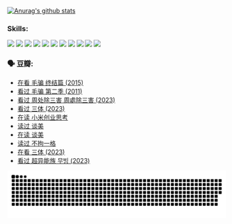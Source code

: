 
[![Anurag's github stats](https://github-readme-stats.vercel.app/api?username=w940853815)](https://github.com/anuraghazra/github-readme-stats)

### Skills:

<code><img height="32" src="https://cdn.jsdelivr.net/npm/simple-icons@v5/icons/python.svg"></code>
<code><img height="32" src="https://cdn.jsdelivr.net/npm/simple-icons@v5/icons/javascript.svg"></code>
<code><img height="32" src="https://cdn.jsdelivr.net/npm/simple-icons@v5/icons/django.svg"></code>
<code><img height="32" src="https://cdn.jsdelivr.net/npm/simple-icons@v5/icons/flask.svg"></code>
<code><img height="32" src="https://cdn.jsdelivr.net/npm/simple-icons@v5/icons/vuetify.svg"></code>
<code><img height="32" src="https://cdn.jsdelivr.net/npm/simple-icons@v5/icons/git.svg"></code>
<code><img height="32" src="https://cdn.jsdelivr.net/npm/simple-icons@v5/icons/docker.svg"></code>
<code><img height="32" src="https://cdn.jsdelivr.net/npm/simple-icons@v5/icons/postgresql.svg"></code>
<code><img height="32" src="https://cdn.jsdelivr.net/npm/simple-icons@v5/icons/elasticsearch.svg"></code>
<code><img height="32" src="https://cdn.jsdelivr.net/npm/simple-icons@v5/icons/macos.svg"></code>
<code><img height="32" src="https://cdn.jsdelivr.net/npm/simple-icons@v5/icons/linux.svg"></code>

### 🗣 豆瓣:

<!-- DOUBAN-ACTIVITIES:START -->
- [在看 毛骗 终结篇‎ (2015)](https://www.douban.com/people/136069238/status/4581971924/?_i=13661369)
- [看过 毛骗 第二季‎ (2011)](https://www.douban.com/people/136069238/status/4581971810/?_i=13661369)
- [看过 周处除三害 周處除三害‎ (2023)](https://www.douban.com/people/136069238/status/4575646701/?_i=13661369)
- [看过 三体‎ (2023)](https://www.douban.com/people/136069238/status/4574263039/?_i=13661369)
- [在读 小米创业思考](https://www.douban.com/people/136069238/status/4572047905/?_i=13661369)
- [读过 谈美](https://www.douban.com/people/136069238/status/4572047629/?_i=13661369)
- [在读 谈美](https://www.douban.com/people/136069238/status/4560861771/?_i=13661369)
- [读过 不拘一格](https://www.douban.com/people/136069238/status/4560861445/?_i=13661369)
- [在看 三体‎ (2023)](https://www.douban.com/people/136069238/status/4558185093/?_i=13661369)
- [看过 超异能族 무빙‎ (2023)](https://www.douban.com/people/136069238/status/4556824186/?_i=13661369)
<!-- DOUBAN-ACTIVITIES:END -->


![Snake animation](https://raw.githubusercontent.com/w940853815/w940853815/output/github-contribution-grid-snake.svg)

<!--
**w940853815/w940853815** is a ✨ _special_ ✨ repository because its `README.md` (this file) appears on your GitHub profile.

Here are some ideas to get you started:

- 🔭 I’m currently working on ...
- 🌱 I’m currently learning ...
- 👯 I’m looking to collaborate on ...
- 🤔 I’m looking for help with ...
- 💬 Ask me about ...
- 📫 How to reach me: ...
- 😄 Pronouns: ...
- ⚡ Fun fact: ...
-->
